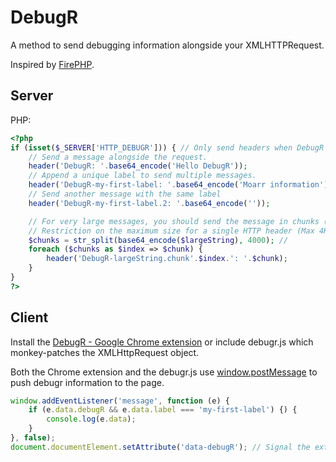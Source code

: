 # DebugR

A method to send debugging information alongside your XMLHTTPRequest.

Inspired by [FirePHP](http://www.firephp.org).

## Server

PHP:

```php
<?php
if (isset($_SERVER['HTTP_DEBUGR'])) { // Only send headers when DebugR is enabled
	// Send a message alongside the request.
	header('DebugR: '.base64_encode('Hello DebugR'));
	// Append a unique label to send multiple messages.
	header('DebugR-my-first-label: '.base64_encode('Moarr information'));
	// Send another message with the same label
	header('DebugR-my-first-label.2: '.base64_encode(''));

	// For very large messages, you should send the message in chunks (Detected by the "..chunk0", ".chunk1", etc suffix).
	// Restriction on the maximum size for a single HTTP header (Max 4Kib for nginx 8KiB for Apache)
	$chunks = str_split(base64_encode($largeString), 4000); //
	foreach ($chunks as $index => $chunk) {
		header('DebugR-largeString.chunk'.$index.': '.$chunk);
	}
}
?>
```

## Client

Install the [DebugR - Google Chrome extension](https://chrome.google.com/webstore/detail/debugr/odgodmleeenojpjigkkbicijhpplolmm) or include debugr.js which monkey-patches the XMLHttpRequest object.

Both the Chrome extension and the debugr.js use [window.postMessage](https://developer.mozilla.org/en-US/docs/Web/API/Window.postMessage) to push debugr information to the page.

```js
window.addEventListener('message', function (e) {
	if (e.data.debugR && e.data.label === 'my-first-label') {) {
		console.log(e.data);
	}
}, false);
document.documentElement.setAttribute('data-debugR'); // Signal the extension that the eventlistener is active.
```